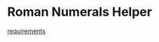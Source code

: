 # Roman Numerals Helper
[requirements](https://www.codewars.com/kata/roman-numerals-helper/train/ruby)
